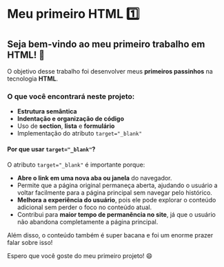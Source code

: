 # Meu primeiro HTML 1️⃣

## Seja bem-vindo ao meu primeiro trabalho em HTML! 🎉

O objetivo desse trabalho foi desenvolver meus **primeiros passinhos** na tecnologia **HTML**.

### O que você encontrará neste projeto:
- **Estrutura semântica**
- **Indentação e organização de código**
- Uso de **section**, **lista** e **formulário**
- Implementação do atributo `target="_blank"`

#### Por que usar `target="_blank"`?
O atributo `target="_blank"` é importante porque:
- **Abre o link em uma nova aba ou janela** do navegador.
- Permite que a página original permaneça aberta, ajudando o usuário a voltar facilmente para a página principal sem navegar pelo histórico.
- **Melhora a experiência do usuário**, pois ele pode explorar o conteúdo adicional sem perder o foco no conteúdo atual.
- Contribui para **maior tempo de permanência no site**, já que o usuário não abandona completamente a página principal.


Além disso, o conteúdo também é super bacana e foi um enorme prazer falar sobre isso!

Espero que você goste do meu primeiro projeto! 😄
